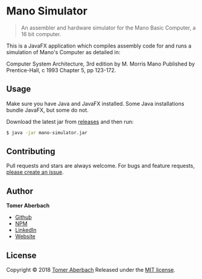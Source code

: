 # Mano Simulator

> An assembler and hardware simulator for the Mano Basic Computer, a 16 bit computer.

This is a JavaFX application which compiles assembly code for and runs a simulation of Mano's Computer as detailed in:

Computer System Architecture, 3rd edition
by M. Morris Mano
Published by Prentice-Hall, c 1993
Chapter 5, pp 123-172.

## Usage

Make sure you have Java and JavaFX installed. Some Java installations bundle JavaFX, but some do not.

Download the latest jar from [releases](https://github.com/TomerAberbach/mano-simulator/releases) and then run:

```sh
$ java -jar mano-simulator.jar
```

## Contributing

Pull requests and stars are always welcome. For bugs and feature requests, [please create an issue](https://github.com/TomerAberbach/mano-simulator/issues/new).

## Author

**Tomer Aberbach**

* [Github](https://github.com/TomerAberbach)
* [NPM](https://www.npmjs.com/~tomeraberbach)
* [LinkedIn](https://www.linkedin.com/in/tomer-a)
* [Website](https://tomeraberba.ch)

## License

Copyright © 2018 [Tomer Aberbach](https://github.com/TomerAberbach)
Released under the [MIT license](https://github.com/TomerAberbach/mano-simulator/blob/master/LICENSE).
